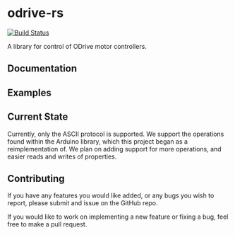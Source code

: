 # odrive-rs
[![Build Status](https://travis-ci.com/Noah-Kennedy/odrive-rs.svg?branch=master)](https://travis-ci.com/Noah-Kennedy/odrive-rs)

A library for control of ODrive motor controllers.

## Documentation

## Examples

## Current State
Currently, only the ASCII protocol is supported.
We support the operations found within the Arduino library, which this
project began as a reimplementation of. We plan on adding support for
more operations, and easier reads and writes of properties.

## Contributing
If you have any features you would like added, or any bugs you wish to
report, please submit and issue on the GitHub repo.

If you would like to work on implementing a new feature or fixing a bug,
feel free to make a pull request.